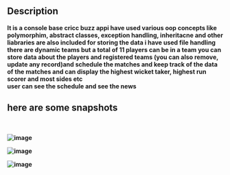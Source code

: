 <h2>Description</h2><strong>It is a console base cricc buzz appi have used various oop concepts like polymorphim, abstract classes, exception handling, inheritacne and other liabraries are also included for storing the data i have used file handling 
<br>
there are dynamic teams but a total of 11 players can be in a team
you can store data about the players and registered teams (you can also remove, update any record)and schedule the matches and keep track of the data of the matches and can display the highest wicket taker, highest run scorer and most sides etc
<br>
user can see the schedule and see the news<strong></strong>

<h2>here are some snapshots</h2>
<br>

![image](https://github.com/Hussnain6/CRIZZ-BUZZ-APP/assets/151820982/b6d26cfe-c501-4ec8-8268-860720a89045)

![image](https://github.com/Hussnain6/CRIZZ-BUZZ-APP/assets/151820982/9267e905-bb45-46c7-9443-1a40bf385765)

![image](https://github.com/Hussnain6/CRIZZ-BUZZ-APP/assets/151820982/b57da3e6-2e1e-48b9-baa1-c6f499375186)

